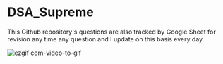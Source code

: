 # DSA_Supreme

This Github repository's questions are also tracked by Google Sheet for revision any time any question and I update on this basis every day.


![ezgif com-video-to-gif](https://github.com/subham-paul/DSA_Supreme/assets/52645265/042a1cb7-3c20-4386-8698-6e21cce8e5a3)
